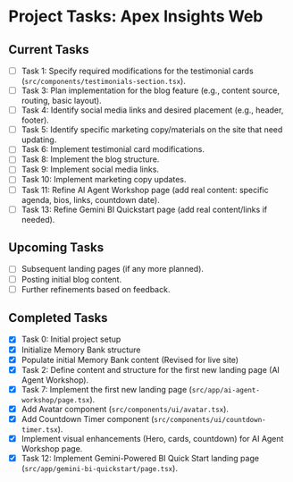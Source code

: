 # Project Tasks: Apex Insights Web

## Current Tasks

*   [ ] Task 1: Specify required modifications for the testimonial cards (`src/components/testimonials-section.tsx`).
*   [ ] Task 3: Plan implementation for the blog feature (e.g., content source, routing, basic layout).
*   [ ] Task 4: Identify social media links and desired placement (e.g., header, footer).
*   [ ] Task 5: Identify specific marketing copy/materials on the site that need updating.
*   [ ] Task 6: Implement testimonial card modifications.
*   [ ] Task 8: Implement the blog structure.
*   [ ] Task 9: Implement social media links.
*   [ ] Task 10: Implement marketing copy updates.
*   [ ] Task 11: Refine AI Agent Workshop page (add real content: specific agenda, bios, links, countdown date).
*   [ ] Task 13: Refine Gemini BI Quickstart page (add real content/links if needed).

## Upcoming Tasks

*   [ ] Subsequent landing pages (if any more planned).
*   [ ] Posting initial blog content.
*   [ ] Further refinements based on feedback.

## Completed Tasks

*   [x] Task 0: Initial project setup
*   [x] Initialize Memory Bank structure
*   [x] Populate initial Memory Bank content (Revised for live site)
*   [x] Task 2: Define content and structure for the first new landing page (AI Agent Workshop).
*   [x] Task 7: Implement the first new landing page (`src/app/ai-agent-workshop/page.tsx`).
*   [x] Add Avatar component (`src/components/ui/avatar.tsx`).
*   [x] Add Countdown Timer component (`src/components/ui/countdown-timer.tsx`).
*   [x] Implement visual enhancements (Hero, cards, countdown) for AI Agent Workshop page.
*   [x] Task 12: Implement Gemini-Powered BI Quick Start landing page (`src/app/gemini-bi-quickstart/page.tsx`). 